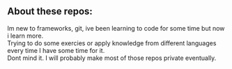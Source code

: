 ## About these repos:
Im new to frameworks, git, ive been learning to code for some time but now i learn more. </br>
Trying to do some exercies or apply knowledge from different languages every time I have some time for it. </br>
Dont mind it. I will probably make most of those repos private eventually.</br>
